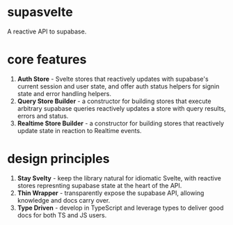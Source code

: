 # supasvelte

A reactive API to supabase.

# core features

1. **Auth Store** - Svelte stores that reactively updates with supabase's current session and user state, and offer auth status helpers for signin state and error handling helpers.
2. **Query Store Builder** - a constructor for building stores that execute arbitrary supabase queries reactively updates a store with query results, errors and status.
3. **Realtime Store Builder** - a constructor for building stores that reactively update state in reaction to Realtime events.

# design principles

1. **Stay Svelty** - keep the library natural for idiomatic Svelte, with reactive stores represnting supabase state at the heart of the API.
2. **Thin Wrapper** - transparently expose the supabase API, allowing knowledge and docs carry over.
3. **Type Driven** - develop in TypeScript and leverage types to deliver good docs for both TS and JS users.
